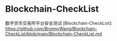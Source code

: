 # Blockchain-CheckList
数字货币交易所平台安全测试
[Blockchain-CheckList]:
https://github.com/BronnyWang/Blockchain-CheckList/blob/main/Blockchain-CheckList.md
